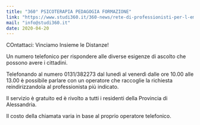 ```yaml
---
title: "360° PSICOTERAPIA PEDAGOGIA FORMAZIONE"
link: "https://www.studi360.it/360-news/rete-di-professionisti-per-l-emergenza-covid19.html"
mail: "info@studi360.it"
date: 2020-04-20
---
```


COntattaci: Vinciamo Insieme le Distanze!

Un numero telefonico per rispondere alle diverse esigenze di ascolto che possono avere i cittadini. 

Telefonando al numero 0131/382273 dal lunedì al venerdì dalle ore 10.00 alle 13.00 è possibile parlare con un operatore che raccoglie la richiesta reindirizzandola al professionista più indicato.

Il servizio è gratuito ed è rivolto a tutti i residenti della Provincia di Alessandria. 

Il costo della chiamata varia in base al proprio operatore telefonico.
